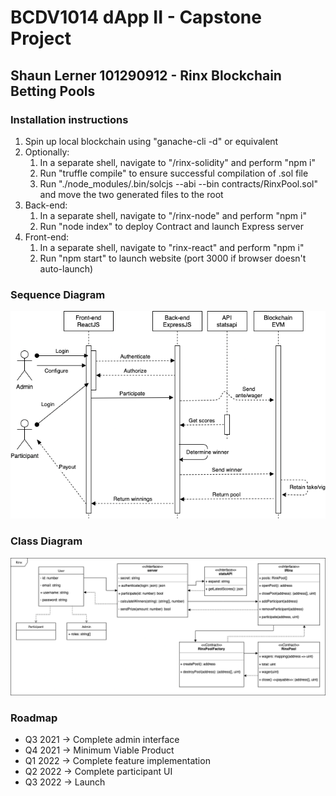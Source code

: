 # BCDV1014 dApp II - Capstone Project
## Shaun Lerner 101290912 - Rinx Blockchain Betting Pools

### Installation instructions
1. Spin up local blockchain using "ganache-cli -d" or equivalent
1. Optionally:
   1. In a separate shell, navigate to "/rinx-solidity" and perform "npm i"
   1. Run "truffle compile" to ensure successful compilation of .sol file
   1. Run "./node_modules/.bin/solcjs --abi --bin contracts/RinxPool.sol" and move the two generated files to the root
1. Back-end:
   1. In a separate shell, navigate to "/rinx-node" and perform "npm i"
   1. Run "node index" to deploy Contract and launch Express server
1. Front-end:
   1. In a separate shell, navigate to "rinx-react" and perform "npm i"
   1. Run "npm start" to launch website (port 3000 if browser doesn't auto-launch)

### Sequence Diagram
![sequence diagram](https://github.com/undermethod/BCDV1014-capstone/blob/main/documents/sequence-diagram.png?raw=true)

### Class Diagram
![class diagram](https://github.com/undermethod/BCDV1014-capstone/blob/main/documents/class-diagram.png?raw=true)

### Roadmap
- Q3 2021 -> Complete admin interface
- Q4 2021 -> Minimum Viable Product
- Q1 2022 -> Complete feature implementation
- Q2 2022 -> Complete participant UI
- Q3 2022 -> Launch
